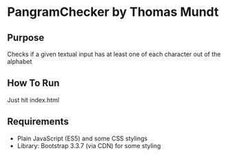# PangramChecker by Thomas Mundt
## Purpose
<p>Checks if a given textual input has at least one of each character out of the alphabet</p>

## How To Run
<p>Just hit index.html</p>

## Requirements
- Plain JavaScript (ES5) and some CSS stylings
- Library: Bootstrap 3.3.7 (via CDN) for some styling